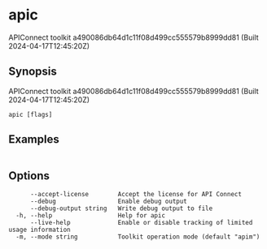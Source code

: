 # apic

APIConnect toolkit a490086db64d1c11f08d499cc555579b8999dd81 (Built 2024-04-17T12:45:20Z)


## Synopsis

APIConnect toolkit a490086db64d1c11f08d499cc555579b8999dd81 (Built 2024-04-17T12:45:20Z)


```
apic [flags]
```

## Examples

```

```

## Options

```
      --accept-license        Accept the license for API Connect
      --debug                 Enable debug output
      --debug-output string   Write debug output to file
  -h, --help                  Help for apic
      --live-help             Enable or disable tracking of limited usage information
  -m, --mode string           Toolkit operation mode (default "apim")
```
